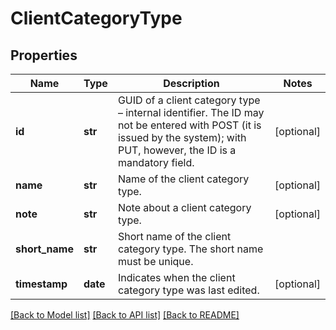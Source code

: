 # ClientCategoryType

## Properties
Name | Type | Description | Notes
------------ | ------------- | ------------- | -------------
**id** | **str** | GUID of a client category type – internal identifier. The ID may not be entered with POST (it is issued by the system); with PUT, however, the ID is a mandatory field. | [optional] 
**name** | **str** | Name of the client category type. | [optional] 
**note** | **str** | Note about a client category type. | [optional] 
**short_name** | **str** | Short name of the client category type. The short name must be unique. | 
**timestamp** | **date** | Indicates when the client category type was last edited.  | [optional] 

[[Back to Model list]](../README.md#documentation-for-models) [[Back to API list]](../README.md#documentation-for-api-endpoints) [[Back to README]](../README.md)


